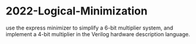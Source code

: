# 2022-Logical-Minimization
use the express minimizer to simplify a 6-bit multiplier system, and implement a 4-bit multiplier in the Verilog hardware description language.
